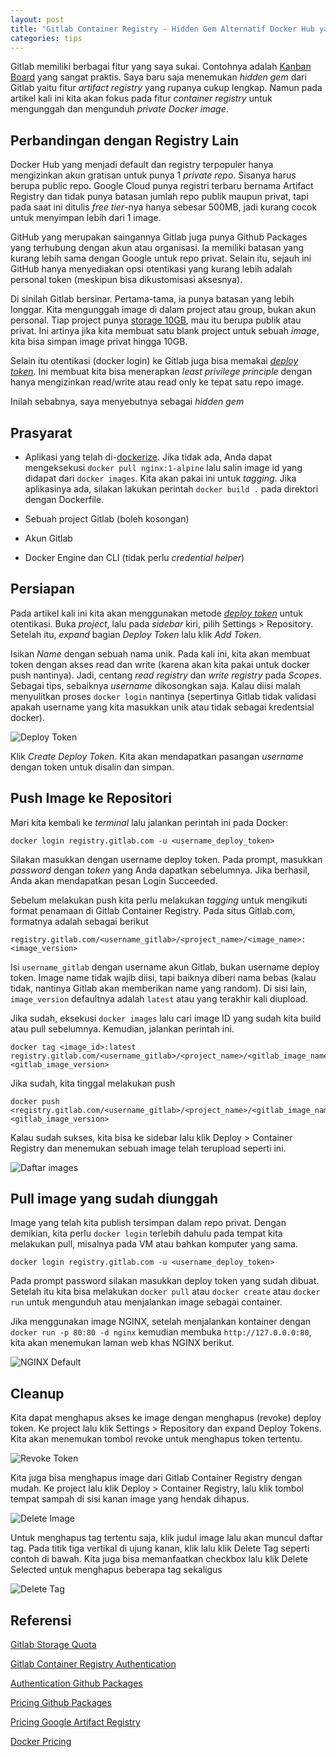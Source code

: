 ```yaml
---
layout: post
title: "Gitlab Container Registry - Hidden Gem Alternatif Docker Hub yang Menjanjikan"
categories: tips
---
```


Gitlab memiliki berbagai fitur yang saya sukai. Contohnya adalah [Kanban Board](https://hamonangann.github.io/tips/2023/03/03/artikel1.html) yang sangat praktis. Saya baru saja menemukan _hidden gem_ dari Gitlab yaitu fitur _artifact registry_ yang rupanya cukup lengkap. Namun pada artikel kali ini kita akan fokus pada fitur _container registry_ untuk mengunggah dan mengunduh _private Docker image_.

## Perbandingan dengan Registry Lain

Docker Hub yang menjadi default dan registry terpopuler hanya mengizinkan akun gratisan untuk punya 1 _private repo_. Sisanya harus berupa public repo. Google Cloud punya registri terbaru bernama Artifact Registry dan tidak punya batasan jumlah repo publik maupun privat, tapi pada saat ini ditulis _free tier_-nya hanya sebesar 500MB, jadi kurang cocok untuk menyimpan lebih dari 1 image.

GitHub yang merupakan saingannya Gitlab juga punya Github Packages yang terhubung dengan akun atau organisasi. Ia memiliki batasan yang kurang lebih sama dengan Google untuk repo privat. Selain itu, sejauh ini GitHub hanya menyediakan opsi otentikasi yang kurang lebih adalah personal token (meskipun bisa dikustomisasi aksesnya). 

Di sinilah Gitlab bersinar. Pertama-tama, ia punya batasan yang lebih longgar. Kita mengunggah image di dalam project atau group, bukan akun personal. Tiap project punya [storage 10GB](https://docs.gitlab.com/ee/user/usage_quotas.html), mau itu berupa publik atau privat. Ini artinya jika kita membuat satu blank project untuk sebuah _image_, kita bisa simpan image privat hingga 10GB.

Selain itu otentikasi (docker login) ke Gitlab juga bisa memakai [_deploy token_](https://docs.gitlab.com/ee/user/project/deploy_tokens/index.html#create-a-deploy-token). Ini membuat kita bisa menerapkan _least privilege principle_ dengan hanya mengizinkan read/write atau read only ke tepat satu repo image.

Inilah sebabnya, saya menyebutnya sebagai _hidden gem_


## Prasyarat

- Aplikasi yang telah di-[dockerize](https://docs.docker.com/reference/dockerfile/). Jika tidak ada, Anda dapat mengeksekusi `docker pull nginx:1-alpine` lalu salin image id yang didapat dari `docker images`. Kita akan pakai ini untuk _tagging_. Jika aplikasinya ada, silakan lakukan perintah `docker build .` pada direktori dengan Dockerfile.

- Sebuah project Gitlab (boleh kosongan)

- Akun Gitlab

- Docker Engine dan CLI (tidak perlu _credential helper_)

## Persiapan

Pada artikel kali ini kita akan menggunakan metode [_deploy token_](https://docs.gitlab.com/ee/user/project/deploy_tokens/index.html#create-a-deploy-token) untuk otentikasi. Buka _project_, lalu pada _sidebar_ kiri, pilih Settings > Repository. Setelah itu, _expand_ bagian _Deploy Token_ lalu klik _Add Token_. 

Isikan _Name_ dengan sebuah nama unik. Pada kali ini, kita akan membuat token dengan akses read dan write (karena akan kita pakai untuk docker push nantinya). Jadi, centang _read registry_ dan _write registry_ pada _Scopes_. Sebagai tips, sebaiknya _username_ dikosongkan saja. Kalau diisi malah menyulitkan proses `docker login` nantinya (sepertinya Gitlab tidak validasi apakah username yang kita masukkan unik atau tidak sebagai kredentsial docker).

![Deploy Token](/img/artikel11-deploytoken.png)

 Klik _Create Deploy Token_. Kita akan mendapatkan pasangan _username_ dengan token untuk disalin dan simpan.

## Push Image ke Repositori 

Mari kita kembali ke _terminal_ lalu jalankan perintah ini pada Docker:

```shell
docker login registry.gitlab.com -u <username_deploy_token>
```

Silakan masukkan dengan username deploy token. Pada prompt, masukkan _password_ dengan _token_ yang Anda dapatkan sebelumnya. Jika berhasil, Anda akan mendapatkan pesan Login Succeeded. 

Sebelum melakukan push kita perlu melakukan _tagging_ untuk mengikuti format penamaan di Gitlab Container Registry. Pada situs Gitlab.com, formatnya adalah sebagai berikut

```shell
registry.gitlab.com/<username_gitlab>/<project_name>/<image_name>:<image_version>
```

Isi `username_gitlab` dengan username akun Gitlab, bukan username deploy token. Image name tidak wajib diisi, tapi baiknya diberi nama bebas (kalau tidak, nantinya Gitlab akan memberikan name yang random). Di sisi lain, `image_version` defaultnya adalah `latest` atau yang terakhir kali diupload.

Jika sudah, eksekusi `docker images` lalu cari image ID yang sudah kita build atau pull sebelumnya. Kemudian, jalankan perintah ini.

```shell
docker tag <image_id>:latest registry.gitlab.com/<username_gitlab>/<project_name>/<gitlab_image_name>:<gitlab_image_version>
```

Jika sudah, kita tinggal melakukan push 

```shell
docker push <registry.gitlab.com/<username_gitlab>/<project_name>/<gitlab_image_name>:<gitlab_image_version>
```

Kalau sudah sukses, kita bisa ke sidebar lalu klik Deploy > Container Registry dan menemukan sebuah image telah terupload seperti ini.

![Daftar images](/img/artikel12-daftarrepo.png)

## Pull image yang sudah diunggah

Image yang telah kita publish tersimpan dalam repo privat. Dengan demikian, kita perlu `docker login` terlebih dahulu pada tempat kita melakukan pull, misalnya pada VM atau bahkan komputer yang sama.

```shell
docker login registry.gitlab.com -u <username_deploy_token>
```

Pada prompt password silakan masukkan deploy token yang sudah dibuat. Setelah itu kita bisa melakukan `docker pull` atau `docker create` atau `docker run` untuk mengunduh atau menjalankan image sebagai container.

Jika menggunakan image NGINX, setelah menjalankan kontainer dengan `docker run -p 80:80 -d nginx` kemudian membuka `http://127.0.0.0:80`, kita akan menemukan laman web khas NGINX berikut.

![NGINX Default](/img/artikel12_nginx.png)

## Cleanup

Kita dapat menghapus akses ke image dengan menghapus (revoke) deploy token. Ke project lalu klik Settings > Repository dan expand Deploy Tokens. Kita akan menemukan tombol revoke untuk menghapus token tertentu.

![Revoke Token](/img/artikel12-revoketoken.png)

Kita juga bisa menghapus image dari Gitlab Container Registry dengan mudah. Ke project lalu klik Deploy > Container Registry, lalu klik tombol tempat sampah di sisi kanan image yang hendak dihapus.

![Delete Image](/img/artikel12-daftarrepo.png)

Untuk menghapus tag tertentu saja, klik judul image lalu akan muncul daftar tag. Pada titik tiga vertikal di ujung kanan, klik lalu klik Delete Tag seperti contoh di bawah. Kita juga bisa memanfaatkan checkbox lalu klik Delete Selected untuk menghapus beberapa tag sekaligus

![Delete Tag](/img/artikel12-deletetag.png)

## Referensi

[Gitlab Storage Quota](https://docs.gitlab.com/ee/user/usage_quotas.html)

[Gitlab Container Registry Authentication](https://docs.gitlab.com/ee/user/packages/container_registry/authenticate_with_container_registry.html)

[Authentication Github Packages](https://docs.github.com/en/packages/learn-github-packages/introduction-to-github-packages#authenticating-to-github-packages)

[Pricing Github Packages](https://docs.github.com/en/billing/managing-billing-for-github-packages/about-billing-for-github-packages)

[Pricing Google Artifact Registry](https://cloud.google.com/artifact-registry/pricing)

[Docker Pricing](https://www.docker.com/pricing/)